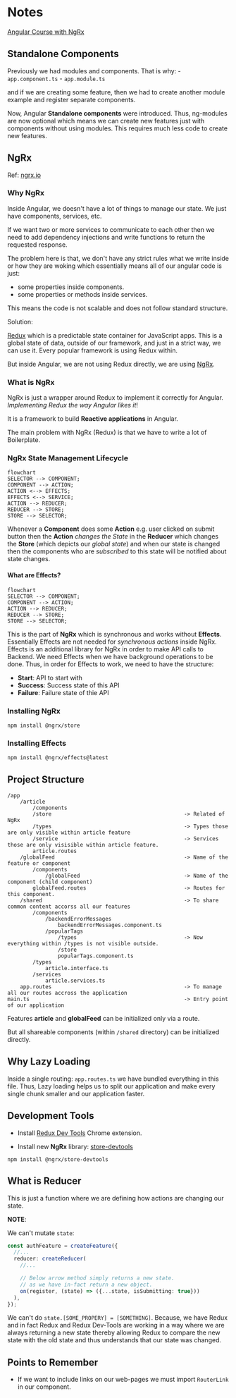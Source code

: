 # Notes

[Angular Course with NgRx](https://www.youtube.com/watch?v=vcfZ0EQpYTA)

## Standalone Components

Previously we had modules and components. That is why: - `app.component.ts` - `app.module.ts`

and if we are creating some feature, then we had to create another module example and register separate components.

Now, Angular **Standalone components** were introduced. Thus, ng-modules are now optional which means we can create new features just with components without using modules. This requires much less code to create new features.

## NgRx

Ref: [ngrx.io](https://ngrx.io/guide/store)

### Why NgRx

Inside Angular, we doesn't have a lot of things to manage our state. We just have components, services, etc.

If we want two or more services to communicate to each other then we need to add dependency injections and write functions to return the requested response.

The problem here is that, we don't have any strict rules what we write inside or how they are woking which essentially means all of our angular code is just:

- some properties inside components.
- some properties or methods inside services.

This means the code is not scalable and does not follow standard structure.

Solution:

[Redux](https://redux.js.org/) which is a predictable state container for JavaScript apps. This is a global state of data, outside of our framework, and just in a strict way, we can use it. Every popular framework is using Redux within.

But inside Angular, we are not using Redux directly, we are using [NgRx](https://ngrx.io/guide/store).

### What is NgRx

NgRx is just a wrapper around Redux to implement it correctly for Angular. _Implementing Redux the way Angular likes it_!

It is a framework to build **Reactive applications** in Angular.

The main problem with NgRx (Redux) is that we have to write a lot of Boilerplate.

### NgRx State Management Lifecycle

```mermaid
flowchart
SELECTOR --> COMPONENT;
COMPONENT --> ACTION;
ACTION <--> EFFECTS;
EFFECTS <--> SERVICE;
ACTION --> REDUCER;
REDUCER --> STORE;
STORE --> SELECTOR;
```

Whenever a **Component** does some **Action** e.g. user clicked on submit button then the **Action** _changes the State_ in the **Reducer** which changes the **Store** (which depicts our _global state_) and when our state is changed then the components who are _subscribed_ to this state will be notified about state changes.

#### What are Effects?

```mermaid
flowchart
SELECTOR --> COMPONENT;
COMPONENT --> ACTION;
ACTION --> REDUCER;
REDUCER --> STORE;
STORE --> SELECTOR;
```

This is the part of **NgRx** which is synchronous and works without **Effects**. Essentially Effects are not needed for _synchronous actions_ inside NgRx. Effects is an additional library for NgRx in order to make API calls to Backend. We need Effects when we have background operations to be done. Thus, in order for Effects to work, we need to have the structure:

- **Start**: API to start with
- **Success**: Success state of this API
- **Failure**: Failure state of thie API

### Installing NgRx

```shell
npm install @ngrx/store
```

### Installing Effects

```shell
npm install @ngrx/effects@latest
```

## Project Structure

```
/app
    /article
        /components
        /store                                          -> Related of NgRx
        /types                                          -> Types those are only visible within article feature
        /service                                        -> Services those are only visisible within article feature.
        article.routes
    /globalFeed                                         -> Name of the feature or component
        /components
            /globalFeed                                 -> Name of the component (child component)
        globalFeed.routes                               -> Routes for this component.
    /shared                                             -> To share common content accorss all our features
        /components
            /backendErrorMessages
                backendErrorMessages.component.ts
            /popularTags
                /types                                  -> Now everything within /types is not visible outside.
                /store
                popularTags.component.ts
        /types
            article.interface.ts
        /services
            article.services.ts
    app.routes                                          -> To manage all our routes accross the application
main.ts                                                 -> Entry point of our application
```

Features **article** and **globalFeed** can be initialized only via a route.

But all shareable components (within `/shared` directory) can be initialized directly.

## Why Lazy Loading

Inside a single routing: `app.routes.ts` we have bundled everything in this file. Thus, Lazy loading helps us to split our application and make every single chunk smaller and our application faster.

## Development Tools

- Install [Redux Dev Tools](https://chrome.google.com/webstore/detail/redux-devtools/) Chrome extension.

- Install new **NgRx** library: [store-devtools](https://ngrx.io/guide/store-devtools)

```shell
npm install @ngrx/store-devtools
```

## What is Reducer

This is just a function where we are defining how actions are changing our state.

**NOTE**:

We can't mutate `state`:

```ts
const authFeature = createFeature({
  //...
  reducer: createReducer(
    //...

    // Below arrow method simply returns a new state.
    // as we have in-fact return a new object.
    on(register, (state) => ({...state, isSubmitting: true}))
  ),
});
```

We can't do `state.[SOME_PROPERY] = [SOMETHING]`. Because, we have Redux and in fact Redux and Redux Dev-Tools are working in a way where we are always returning a new state thereby allowing Redux to compare the new state with the old state and thus understands that our state was changed.

## Points to Remember

- If we want to include links on our web-pages we must import `RouterLink` in our component.
